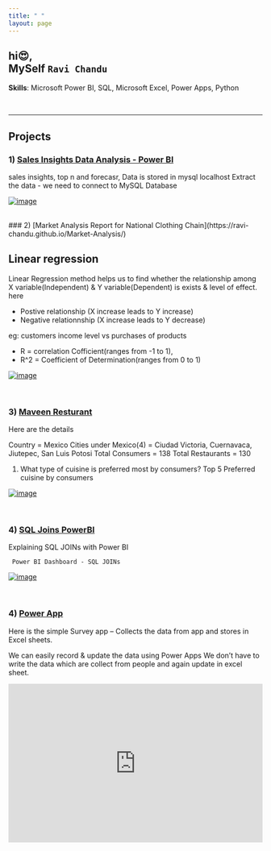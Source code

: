 ```yaml
---
title: " "
layout: page
---
```



  
## hi😍, <br> MySelf  **` Ravi Chandu `** 
 
**Skills**:  Microsoft Power BI,  SQL, Microsoft Excel, Power Apps, Python

<br/>

---

## Projects 


### 1) [Sales Insights Data Analysis - Power BI](https://ravi-chandu.github.io/sales-Analysis/) <br>
sales insights, top n and forecasr, Data is stored in mysql localhost
Extract the data - we need to connect to MySQL Database

[![image](https://user-images.githubusercontent.com/92777166/139744332-5a42a730-5603-40ca-9f28-d92ad0f8899a.png)](https://ravi-chandu.github.io/sales-Analysis/)

<br/>
### 2) [Market Analysis Report for National Clothing Chain](https://ravi-chandu.github.io/Market-Analysis/)

## Linear regression
Linear Regression method helps us to find whether the relationship among X variable(Independent) & Y variable(Dependent) is exists & level of effect.
here 
- Postive relationship (X increase leads to Y increase)
- Negative relationnship (X increase leads to Y decrease)

eg: customers income level vs purchases of products

- R = correlation Cofficient(ranges from -1 to 1),
- R^2 = Coefficient of Determination(ranges from 0 to 1)

[![image](https://user-images.githubusercontent.com/92777166/139744702-7bc20c1d-bf3f-4f83-b5d2-3041a05f7414.png)](https://ravi-chandu.github.io/Market-Analysis/)

<br/>

### 3) [Maveen Resturant](https://ravi-chandu.github.io/Maveen-resturant/)
Here are the details

Country = Mexico
Cities under Mexico(4) = Ciudad Victoria, Cuernavaca, Jiutepec, San Luis Potosi
Total Consumers = 138
Total Restaurants = 130


1) What type of cuisine is preferred most by consumers?
Top 5 Preferred cuisine by consumers

[![image](https://user-images.githubusercontent.com/92777166/139804755-855de55a-c24e-471f-b240-1319030be0b4.png)](https://ravi-chandu.github.io/Maveen-resturant/)

<br/>

### 4) [SQL Joins PowerBI](https://ravi-chandu.github.io/SQL-Joins-Power-BI/)

Explaining SQL JOINs with Power BI

` Power BI Dashboard - SQL JOINs`

[![image](https://user-images.githubusercontent.com/92777166/139804865-285765de-0ebb-40dd-8e2f-6d26cf4d4b92.png)](https://ravi-chandu.github.io/SQL-Joins-Power-BI/)

<br/>

### 4) [Power App](https://ravi-chandu.github.io/Simple-Survey-app/)

Here is the simple Survey app – Collects the data from app and stores in Excel sheets.

We can easily record & update the data using Power Apps We don’t have to write the data which are collect from people and again update in excel sheet.

<iframe src="https://docs.google.com/presentation/d/e/2PACX-1vTuZnGcCJtwHLjCnwDMH5psCiBBD7RP7r2FjMvjHLCnxddGpvucnPku54HDvzACS59vQV29Pe_Y7oPm/embed?start=true&loop=true&delayms=3000" height="315" width="100%" allowfullscreen="" frameborder="0"></iframe>



